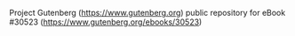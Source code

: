 Project Gutenberg (https://www.gutenberg.org) public repository for eBook #30523 (https://www.gutenberg.org/ebooks/30523)
